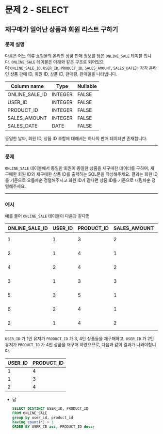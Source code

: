 # 문제 2 - SELECT

## 재구매가 일어난 상품과 회원 리스트 구하기

### **문제 설명**

다음은 어느 의류 쇼핑몰의 온라인 상품 판매 정보를 담은 `ONLINE_SALE` 테이블 입니다. `ONLINE_SALE` 테이블은 아래와 같은 구조로 되어있으며 `ONLINE_SALE_ID`, `USER_ID`, `PRODUCT_ID`, `SALES_AMOUNT`, `SALES_DATE`는 각각 온라인 상품 판매 ID, 회원 ID, 상품 ID, 판매량, 판매일을 나타냅니다.

| Column name | Type | Nullable |
| --- | --- | --- |
| ONLINE_SALE_ID | INTEGER | FALSE |
| USER_ID | INTEGER | FALSE |
| PRODUCT_ID | INTEGER | FALSE |
| SALES_AMOUNT | INTEGER | FALSE |
| SALES_DATE | DATE | FALSE |

동일한 날짜, 회원 ID, 상품 ID 조합에 대해서는 하나의 판매 데이터만 존재합니다.

---

### 문제

`ONLINE_SALE` 테이블에서 동일한 회원이 동일한 상품을 재구매한 데이터를 구하여, 재구매한 회원 ID와 재구매한 상품 ID를 출력하는 SQL문을 작성해주세요. 결과는 회원 ID를 기준으로 오름차순 정렬해주시고 회원 ID가 같다면 상품 ID를 기준으로 내림차순 정렬해주세요.

---

### 예시

예를 들어 `ONLINE_SALE` 테이블이 다음과 같다면

| ONLINE_SALE_ID | USER_ID | PRODUCT_ID | SALES_AMOUNT | SALES_DATE |
| --- | --- | --- | --- | --- |
| 1 | 1 | 3 | 2 | 2022-02-25 |
| 2 | 1 | 4 | 1 | 2022-03-01 |
| 4 | 2 | 4 | 2 | 2022-03-12 |
| 3 | 1 | 3 | 3 | 2022-03-31 |
| 5 | 3 | 5 | 1 | 2022-04-03 |
| 6 | 2 | 4 | 1 | 2022-04-06 |
| 2 | 1 | 4 | 2 | 2022-05-11 |

`USER_ID` 가 1인 유저가 `PRODUCT_ID` 가 3, 4인 상품들을 재구매하고, `USER_ID` 가 2인 유저가 `PRODUCT_ID` 가 4인 상품을 재구매 하였으므로, 다음과 같이 결과가 나와야합니다.

| USER_ID | PRODUCT_ID |
| --- | --- |
| 1 | 4 |
| 1 | 3 |
| 2 | 4 |

- 답
    
    ```sql
    SELECT DISTINCT USER_ID, PRODUCT_ID
    FROM ONLINE_SALE 
    group by user_id, product_id
    having count(*) > 1
    ORDER BY USER_ID asc, PRODUCT_ID desc;
    ```
